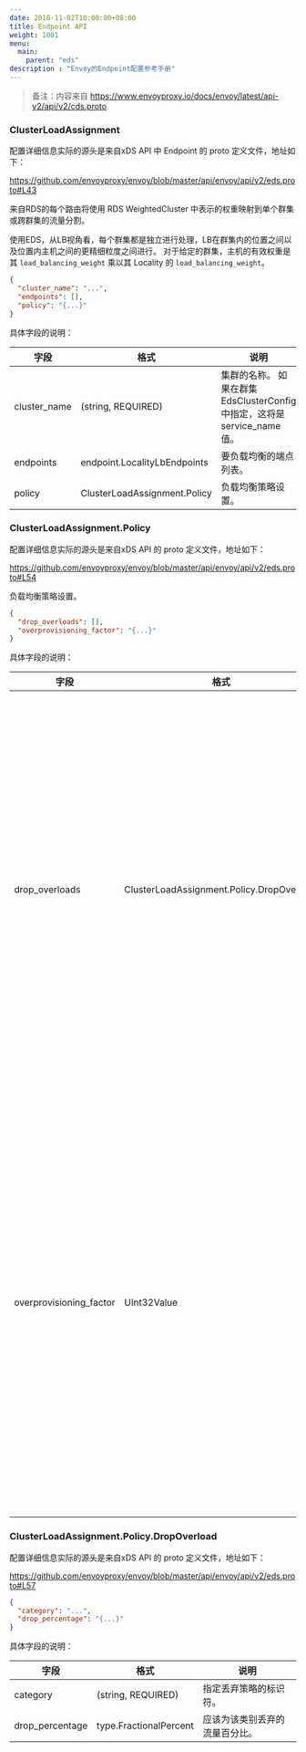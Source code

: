 ```yaml
---
date: 2018-11-02T10:00:00+08:00
title: Endpoint API
weight: 1001
menu:
  main:
    parent: "eds"
description : "Envoy的Endpoint配置参考手册"
---
```


> 备注：内容来自 https://www.envoyproxy.io/docs/envoy/latest/api-v2/api/v2/cds.proto

### ClusterLoadAssignment

配置详细信息实际的源头是来自xDS API 中 Endpoint 的 proto 定义文件，地址如下：

https://github.com/envoyproxy/envoy/blob/master/api/envoy/api/v2/eds.proto#L43

来自RDS的每个路由将使用 RDS WeightedCluster 中表示的权重映射到单个群集或跨群集的流量分割。

使用EDS，从LB视角看，每个群集都是独立进行处理，LB在群集内的位置之间以及位置内主机之间的更精细粒度之间进行。 对于给定的群集，主机的有效权重是其 `load_balancing_weight` 乘以其 Locality 的 `load_balancing_weight`。

```json
{
  "cluster_name": "...",
  "endpoints": [],
  "policy": "{...}"
}
```

具体字段的说明：

| 字段         | 格式                         | 说明                                                         |
| ------------ | ---------------------------- | ------------------------------------------------------------ |
| cluster_name | (string, REQUIRED)           | 集群的名称。 如果在群集EdsClusterConfig中指定，这将是service_name值。 |
| endpoints    | endpoint.LocalityLbEndpoints | 要负载均衡的端点列表。                                       |
| policy       | ClusterLoadAssignment.Policy | 负载均衡策略设置。                                           |

### ClusterLoadAssignment.Policy

配置详细信息实际的源头是来自xDS API  的 proto 定义文件，地址如下：

https://github.com/envoyproxy/envoy/blob/master/api/envoy/api/v2/eds.proto#L54

负载均衡策略设置。

```json
{
  "drop_overloads": [],
  "overprovisioning_factor": "{...}"
}
```

具体字段的说明：

| 字段                    | 格式                                      | 说明                                                         |
| ----------------------- | ----------------------------------------- | ------------------------------------------------------------ |
| drop_overloads          | ClusterLoadAssignment.Policy.DropOverload | 裁剪整体传入流量以保护上游主机的操作。 如果主机无法从中断中恢复，或者由于任何原因无法自动调整或无法处理传入流量，则此操作可以提供保护。<br/><br/>在客户端，每个类别一个接一个地应用，以生成所有传出流量的“实际”丢弃百分比。 |
| overprovisioning_factor | UInt32Value                               | 优先级和地点被认为是过度设置的因素（百分比）。 这意味着我们不认为优先级或地点不健康，直到健康主机的百分比乘以过度配置因子降至100以下。默认值140（1.4），Envoy不认为优先级或地点不健康 直到它们的健康宿主比例降至72％以下。 阅读更多优先级和地区。 |

### ClusterLoadAssignment.Policy.DropOverload

配置详细信息实际的源头是来自xDS API  的 proto 定义文件，地址如下：

https://github.com/envoyproxy/envoy/blob/master/api/envoy/api/v2/eds.proto#L57

```json
{
  "category": "...",
  "drop_percentage": "{...}"
}
```

具体字段的说明：

| 字段            | 格式                   | 说明                           |
| --------------- | ---------------------- | ------------------------------ |
| category        | (string, REQUIRED)     | 指定丢弃策略的标识符。         |
| drop_percentage | type.FractionalPercent | 应该为该类别丢弃的流量百分比。 |

